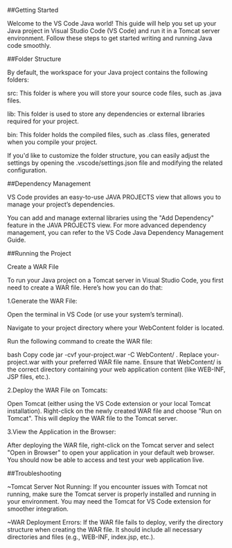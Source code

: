 ##Getting Started

Welcome to the VS Code Java world! This guide will help you set up your Java project in Visual Studio Code (VS Code) and run it in a Tomcat server environment.
Follow these steps to get started writing and running Java code smoothly.

##Folder Structure

By default, the workspace for your Java project contains the following folders:

src: This folder is where you will store your source code files, such as .java files.

lib: This folder is used to store any dependencies or external libraries required for your project.

bin: This folder holds the compiled files, such as .class files, generated when you compile your project.

If you'd like to customize the folder structure, you can easily adjust the settings by opening the .vscode/settings.json file and modifying the related configuration.

##Dependency Management

VS Code provides an easy-to-use JAVA PROJECTS view that allows you to manage your project’s dependencies.

You can add and manage external libraries using the "Add Dependency" feature in the JAVA PROJECTS view.
For more advanced dependency management, you can refer to the VS Code Java Dependency Management Guide.

##Running the Project

Create a WAR File

To run your Java project on a Tomcat server in Visual Studio Code, you first need to create a WAR file. Here’s how you can do that:

1.Generate the WAR File:

Open the terminal in VS Code (or use your system’s terminal).

Navigate to your project directory where your WebContent folder is located.

Run the following command to create the WAR file:

bash
Copy code
jar -cvf your-project.war -C WebContent/ .
Replace your-project.war with your preferred WAR file name. Ensure that WebContent/ is the correct directory containing your web application content (like WEB-INF, JSP files, etc.).

2.Deploy the WAR File on Tomcats:

Open Tomcat (either using the VS Code extension or your local Tomcat installation).
Right-click on the newly created WAR file and choose "Run on Tomcat". This will deploy the WAR file to the Tomcat server.

3.View the Application in the Browser:

After deploying the WAR file, right-click on the Tomcat server and select "Open in Browser" to open your application in your default web browser.
You should now be able to access and test your web application live.

##Troubleshooting

~Tomcat Server Not Running: If you encounter issues with Tomcat not running, make sure the Tomcat server is properly installed and running in your environment. You may need the Tomcat for VS Code extension for smoother integration.

~WAR Deployment Errors: If the WAR file fails to deploy, verify the directory structure when creating the WAR file. It should include all necessary directories and files (e.g., WEB-INF, index.jsp, etc.).
